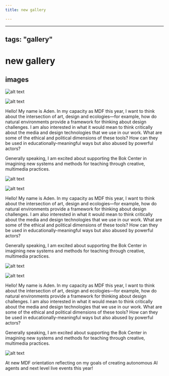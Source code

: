 ```yaml
---
title: new gallery

---
```



---
tags: "gallery"
---
# new gallery

## images


![alt text](https://files.slack.com/files-pri/T0HTW3H0V-F07HM18PCMT/img_6918.jpg?pub_secret=1a324a8670)



![alt text](https://files.slack.com/files-pri/T0HTW3H0V-F07J2E5GG0Z/img_5812.jpg?pub_secret=06094f2398)

Hello! My name is Aden. In my capacity as MDF this year, I want to think about the intersection of art, design and ecologies—for example, how do natural environments provide a framework for thinking about design challenges. I am also interested in what it would mean to think critically about the media and design technologies that we use in our work. What are some of the ethical and political dimensions of these tools? How can they be used in educationally-meaningful ways but also abused by powerful actors? 

Generally speaking, I am excited about supporting the Bok Center in imagining new systems and methods for teaching through creative, multimedia practices. 



![alt text](https://files.slack.com/files-pri/T0HTW3H0V-F07HM18PCMT/img_6918.jpg?pub_secret=1a324a8670)



![alt text](https://files.slack.com/files-pri/T0HTW3H0V-F07J2E5GG0Z/img_5812.jpg?pub_secret=06094f2398)

Hello! My name is Aden. In my capacity as MDF this year, I want to think about the intersection of art, design and ecologies—for example, how do natural environments provide a framework for thinking about design challenges. I am also interested in what it would mean to think critically about the media and design technologies that we use in our work. What are some of the ethical and political dimensions of these tools? How can they be used in educationally-meaningful ways but also abused by powerful actors? 

Generally speaking, I am excited about supporting the Bok Center in imagining new systems and methods for teaching through creative, multimedia practices. 


![alt text](https://files.slack.com/files-pri/T0HTW3H0V-F07HM18PCMT/img_6918.jpg?pub_secret=1a324a8670)



![alt text](https://files.slack.com/files-pri/T0HTW3H0V-F07J2E5GG0Z/img_5812.jpg?pub_secret=06094f2398)

Hello! My name is Aden. In my capacity as MDF this year, I want to think about the intersection of art, design and ecologies—for example, how do natural environments provide a framework for thinking about design challenges. I am also interested in what it would mean to think critically about the media and design technologies that we use in our work. What are some of the ethical and political dimensions of these tools? How can they be used in educationally-meaningful ways but also abused by powerful actors? 

Generally speaking, I am excited about supporting the Bok Center in imagining new systems and methods for teaching through creative, multimedia practices. 

![alt text](https://files.slack.com/files-pri/T0HTW3H0V-F07HH4UAGH4/img_3006.jpg?pub_secret=936e843ea5)

At new MDF orientation reflecting on my goals of creating autonomous AI agents and next level live events this year!
